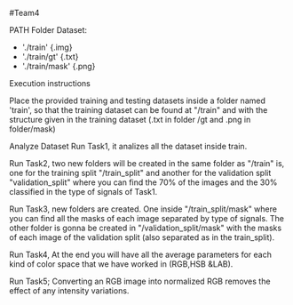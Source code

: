 #Team4

PATH Folder Dataset:
- './train' {.img}
- './train/gt' {.txt}
- './train/mask' {.png}


Execution instructions

Place the provided training and testing datasets inside a folder named 'train', so that the training dataset can be found at "/train" and with the structure given in the training dataset (.txt in folder /gt and .png in folder/mask)

Analyze Dataset
Run Task1, it analizes all the dataset inside train.

Run Task2, two new folders will be created in the same folder as "/train" is, one for the training split "/train_split" and another for the validation split "validation_split" where you can find the 70% of the images and the 30% classified in the type of signals of Task1.

Run Task3,
new folders are created. One inside "/train_split/mask" where you can find all the masks of each image separated by type of signals.
The other folder is gonna be created in "/validation_split/mask" with the masks of each image of the validation split (also separated as in the train_split).

Run Task4,
At the end you will have all the average parameters for each kind of color space that we have worked in (RGB,HSB &LAB).

Run Task5;
Converting an RGB image into normalized RGB removes the effect of any intensity variations.

